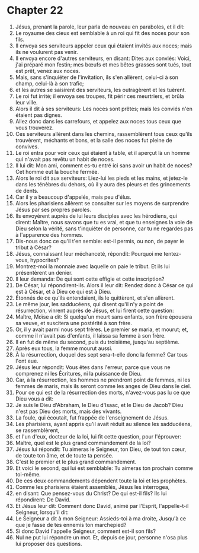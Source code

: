 # Chapter 22

1. Jésus, prenant la parole, leur parla de nouveau en paraboles, et il dit:
2. Le royaume des cieux est semblable à un roi qui fit des noces pour son fils.
3. Il envoya ses serviteurs appeler ceux qui étaient invités aux noces; mais ils ne voulurent pas venir.
4. Il envoya encore d'autres serviteurs, en disant: Dites aux conviés: Voici, j'ai préparé mon festin; mes bœufs et mes bêtes grasses sont tués, tout est prêt, venez aux noces.
5. Mais, sans s'inquiéter de l'invitation, ils s'en allèrent, celui-ci à son champ, celui-là à son trafic;
6. et les autres se saisirent des serviteurs, les outragèrent et les tuèrent.
7. Le roi fut irrité; il envoya ses troupes, fit périr ces meurtriers, et brûla leur ville.
8. Alors il dit à ses serviteurs: Les noces sont prêtes; mais les conviés n'en étaient pas dignes.
9. Allez donc dans les carrefours, et appelez aux noces tous ceux que vous trouverez.
10. Ces serviteurs allèrent dans les chemins, rassemblèrent tous ceux qu'ils trouvèrent, méchants et bons, et la salle des noces fut pleine de convives.
11. Le roi entra pour voir ceux qui étaient à table, et il aperçut là un homme qui n'avait pas revêtu un habit de noces.
12. Il lui dit: Mon ami, comment es-tu entré ici sans avoir un habit de noces? Cet homme eut la bouche fermée.
13. Alors le roi dit aux serviteurs: Liez-lui les pieds et les mains, et jetez-le dans les ténèbres du dehors, où il y aura des pleurs et des grincements de dents.
14. Car il y a beaucoup d'appelés, mais peu d'élus.
15. Alors les pharisiens allèrent se consulter sur les moyens de surprendre Jésus par ses propres paroles.
16. Ils envoyèrent auprès de lui leurs disciples avec les hérodiens, qui dirent: Maître, nous savons que tu es vrai, et que tu enseignes la voie de Dieu selon la vérité, sans t'inquiéter de personne, car tu ne regardes pas à l'apparence des hommes.
17. Dis-nous donc ce qu'il t'en semble: est-il permis, ou non, de payer le tribut à César?
18. Jésus, connaissant leur méchanceté, répondit: Pourquoi me tentez-vous, hypocrites?
19. Montrez-moi la monnaie avec laquelle on paie le tribut. Et ils lui présentèrent un denier.
20. Il leur demanda: De qui sont cette effigie et cette inscription?
21. De César, lui répondirent-ils. Alors il leur dit: Rendez donc à César ce qui est à César, et à Dieu ce qui est à Dieu.
22. Étonnés de ce qu'ils entendaient, ils le quittèrent, et s'en allèrent.
23. Le même jour, les sadducéens, qui disent qu'il n'y a point de résurrection, vinrent auprès de Jésus, et lui firent cette question:
24. Maître, Moïse a dit: Si quelqu'un meurt sans enfants, son frère épousera sa veuve, et suscitera une postérité à son frère.
25. Or, il y avait parmi nous sept frères. Le premier se maria, et mourut; et, comme il n'avait pas d'enfants, il laissa sa femme à son frère.
26. Il en fut de même du second, puis du troisième, jusqu'au septième.
27. Après eux tous, la femme mourut aussi.
28. À la résurrection, duquel des sept sera-t-elle donc la femme? Car tous l'ont eue.
29. Jésus leur répondit: Vous êtes dans l'erreur, parce que vous ne comprenez ni les Écritures, ni la puissance de Dieu.
30. Car, à la résurrection, les hommes ne prendront point de femmes, ni les femmes de maris, mais ils seront comme les anges de Dieu dans le ciel.
31. Pour ce qui est de la résurrection des morts, n'avez-vous pas lu ce que Dieu vous a dit:
32. Je suis le Dieu d'Abraham, le Dieu d'Isaac, et le Dieu de Jacob? Dieu n'est pas Dieu des morts, mais des vivants.
33. La foule, qui écoutait, fut frappée de l'enseignement de Jésus.
34. Les pharisiens, ayant appris qu'il avait réduit au silence les sadducéens, se rassemblèrent,
35. et l'un d'eux, docteur de la loi, lui fit cette question, pour l'éprouver:
36. Maître, quel est le plus grand commandement de la loi?
37. Jésus lui répondit: Tu aimeras le Seigneur, ton Dieu, de tout ton cœur, de toute ton âme, et de toute ta pensée.
38. C'est le premier et le plus grand commandement.
39. Et voici le second, qui lui est semblable: Tu aimeras ton prochain comme toi-même.
40. De ces deux commandements dépendent toute la loi et les prophètes.
41. Comme les pharisiens étaient assemblés, Jésus les interrogea,
42. en disant: Que pensez-vous du Christ? De qui est-il fils? Ils lui répondirent: De David.
43. Et Jésus leur dit: Comment donc David, animé par l'Esprit, l'appelle-t-il Seigneur, lorsqu'il dit:
44. Le Seigneur a dit à mon Seigneur: Assieds-toi à ma droite, Jusqu'à ce que je fasse de tes ennemis ton marchepied?
45. Si donc David l'appelle Seigneur, comment est-il son fils?
46. Nul ne put lui répondre un mot. Et, depuis ce jour, personne n'osa plus lui proposer des questions.

